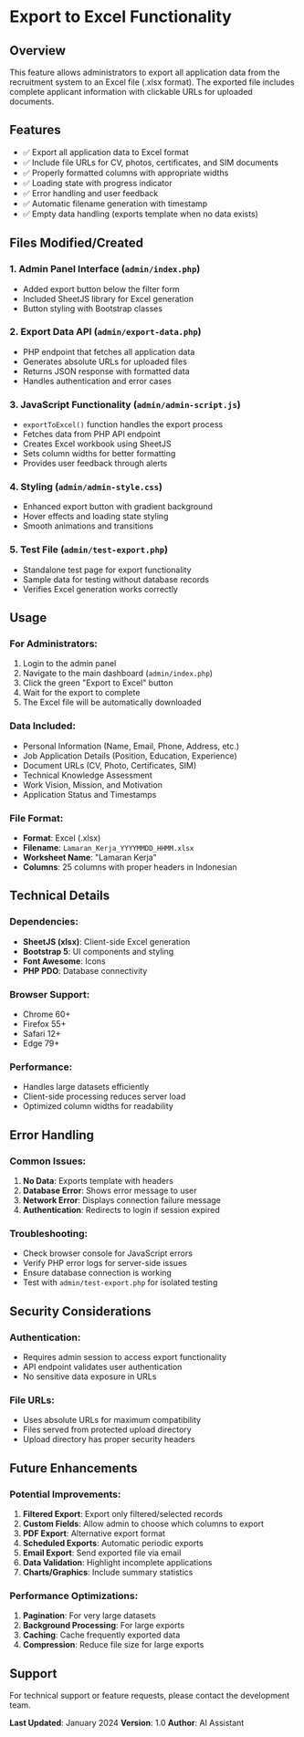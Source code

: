 # Export to Excel Functionality

## Overview
This feature allows administrators to export all application data from the recruitment system to an Excel file (.xlsx format). The exported file includes complete applicant information with clickable URLs for uploaded documents.

## Features
- ✅ Export all application data to Excel format
- ✅ Include file URLs for CV, photos, certificates, and SIM documents
- ✅ Properly formatted columns with appropriate widths
- ✅ Loading state with progress indicator
- ✅ Error handling and user feedback
- ✅ Automatic filename generation with timestamp
- ✅ Empty data handling (exports template when no data exists)

## Files Modified/Created

### 1. Admin Panel Interface (`admin/index.php`)
- Added export button below the filter form
- Included SheetJS library for Excel generation
- Button styling with Bootstrap classes

### 2. Export Data API (`admin/export-data.php`)
- PHP endpoint that fetches all application data
- Generates absolute URLs for uploaded files
- Returns JSON response with formatted data
- Handles authentication and error cases

### 3. JavaScript Functionality (`admin/admin-script.js`)
- `exportToExcel()` function handles the export process
- Fetches data from PHP API endpoint
- Creates Excel workbook using SheetJS
- Sets column widths for better formatting
- Provides user feedback through alerts

### 4. Styling (`admin/admin-style.css`)
- Enhanced export button with gradient background
- Hover effects and loading state styling
- Smooth animations and transitions

### 5. Test File (`admin/test-export.php`)
- Standalone test page for export functionality
- Sample data for testing without database records
- Verifies Excel generation works correctly

## Usage

### For Administrators:
1. Login to the admin panel
2. Navigate to the main dashboard (`admin/index.php`)
3. Click the green "Export to Excel" button
4. Wait for the export to complete
5. The Excel file will be automatically downloaded

### Data Included:
- Personal Information (Name, Email, Phone, Address, etc.)
- Job Application Details (Position, Education, Experience)
- Document URLs (CV, Photo, Certificates, SIM)
- Technical Knowledge Assessment
- Work Vision, Mission, and Motivation
- Application Status and Timestamps

### File Format:
- **Format**: Excel (.xlsx)
- **Filename**: `Lamaran_Kerja_YYYYMMDD_HHMM.xlsx`
- **Worksheet Name**: "Lamaran Kerja"
- **Columns**: 25 columns with proper headers in Indonesian

## Technical Details

### Dependencies:
- **SheetJS (xlsx)**: Client-side Excel generation
- **Bootstrap 5**: UI components and styling
- **Font Awesome**: Icons
- **PHP PDO**: Database connectivity

### Browser Support:
- Chrome 60+
- Firefox 55+
- Safari 12+
- Edge 79+

### Performance:
- Handles large datasets efficiently
- Client-side processing reduces server load
- Optimized column widths for readability

## Error Handling

### Common Issues:
1. **No Data**: Exports template with headers
2. **Database Error**: Shows error message to user
3. **Network Error**: Displays connection failure message
4. **Authentication**: Redirects to login if session expired

### Troubleshooting:
- Check browser console for JavaScript errors
- Verify PHP error logs for server-side issues
- Ensure database connection is working
- Test with `admin/test-export.php` for isolated testing

## Security Considerations

### Authentication:
- Requires admin session to access export functionality
- API endpoint validates user authentication
- No sensitive data exposure in URLs

### File URLs:
- Uses absolute URLs for maximum compatibility
- Files served from protected upload directory
- Upload directory has proper security headers

## Future Enhancements

### Potential Improvements:
1. **Filtered Export**: Export only filtered/selected records
2. **Custom Fields**: Allow admin to choose which columns to export
3. **PDF Export**: Alternative export format
4. **Scheduled Exports**: Automatic periodic exports
5. **Email Export**: Send exported file via email
6. **Data Validation**: Highlight incomplete applications
7. **Charts/Graphics**: Include summary statistics

### Performance Optimizations:
1. **Pagination**: For very large datasets
2. **Background Processing**: For large exports
3. **Caching**: Cache frequently exported data
4. **Compression**: Reduce file size for large exports

## Support

For technical support or feature requests, please contact the development team.

**Last Updated**: January 2024
**Version**: 1.0
**Author**: AI Assistant